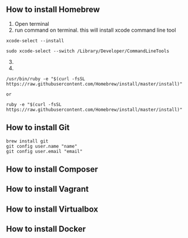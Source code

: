 ## How to install Homebrew

1. Open terminal
2. run command on terminal. this will install xcode command line tool
```
xcode-select --install

sudo xcode-select --switch /Library/Developer/CommandLineTools
```
3.
4. 
```
/usr/bin/ruby -e "$(curl -fsSL https://raw.githubusercontent.com/Homebrew/install/master/install)"

or

ruby -e "$(curl -fsSL https://raw.githubusercontent.com/Homebrew/install/master/install)"
```
## How to install Git

```
brew install git
git config user.name "name"
git config user.email "email"
```

## How to install Composer

## How to install Vagrant

## How to install Virtualbox

## How to install Docker